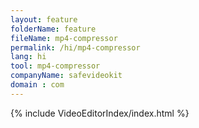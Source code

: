 ```yaml
---
layout: feature
folderName: feature
fileName: mp4-compressor
permalink: /hi/mp4-compressor
lang: hi
tool: mp4-compressor
companyName: safevideokit
domain : com
---
```


{% include VideoEditorIndex/index.html %}

   